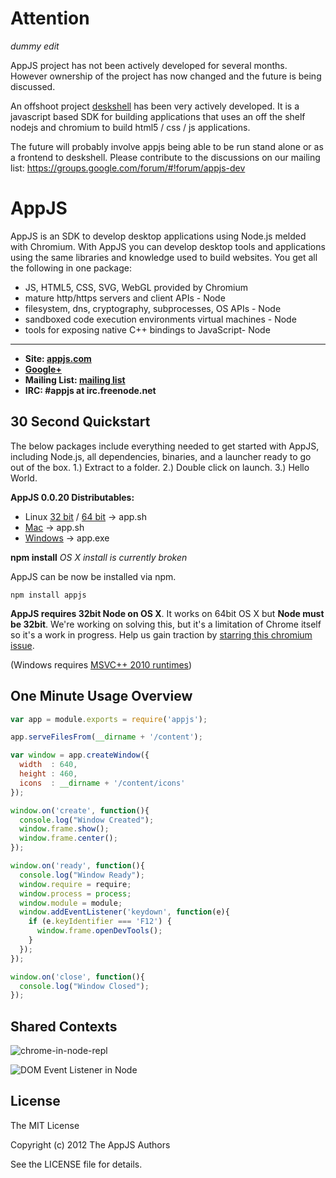 # Attention

*dummy edit*

AppJS project has not been actively developed for several months. However ownership of the project has now changed
and the future is being discussed.

An offshoot project [deskshell](https://github.com/sihorton/appjs-deskshell/) has been very actively developed. 
It is a javascript based SDK for building applications that uses an off the shelf nodejs and chromium to
build html5 / css / js applications.

The future will probably involve appjs being able to be run stand alone or as a frontend to deskshell. Please contribute
to the discussions on our mailing list: https://groups.google.com/forum/#!forum/appjs-dev

# AppJS
AppJS is an SDK to develop desktop applications using Node.js melded with Chromium. With AppJS you can develop desktop tools and applications using the same libraries and knowledge used to build websites. You get all the following in one package:

* JS, HTML5, CSS, SVG, WebGL provided by Chromium
* mature http/https servers and client APIs - Node
* filesystem, dns, cryptography, subprocesses, OS APIs - Node
* sandboxed code execution environments virtual machines - Node
* tools for exposing native C++ bindings to JavaScript- Node

---

* __Site: [appjs.com](http://appjs.com)__
* __[Google+](https://plus.google.com/u/0/112803615725562877790/posts)__
* __Mailing List: [mailing list](https://groups.google.com/forum/#!forum/appjs-dev)__
* __IRC: #appjs at irc.freenode.net__

## 30 Second Quickstart
The below packages include everything needed to get started with AppJS, including Node.js, all dependencies, binaries, and a launcher ready to go out of the box. 1.) Extract to a folder. 2.) Double click on launch. 3.) Hello World.

__AppJS 0.0.20 Distributables:__

* Linux [32 bit](http://dl.bintray.com/sihorton/appjs/appjs-0.0.20-linux-ia32.tar.gz) / [64 bit](http://dl.bintray.com/sihorton/appjs/appjs-0.0.20-linux-x64.tar.gz) -> app.sh
* [Mac](http://dl.bintray.com/sihorton/appjs/appjs-0.0.20-darwin-ia32.zip) -> app.sh
* [Windows](http://dl.bintray.com/sihorton/appjs/appjs-0.0.20-win32-ia32.zip) -> app.exe

__npm install__
*OS X install is currently broken*

AppJS can be now be installed via npm.

    npm install appjs

__AppJS requires 32bit Node on OS X__. It works on 64bit OS X but __Node must be 32bit__. We're working on solving this, but it's a limitation of Chrome itself so it's a work in progress.
Help us gain traction by [starring this chromium issue](http://code.google.com/p/chromium/issues/detail?id=18323).


(Windows requires [MSVC++ 2010 runtimes](http://www.microsoft.com/en-us/download/details.aspx?id=5555))

## One Minute Usage Overview
```javascript
var app = module.exports = require('appjs');

app.serveFilesFrom(__dirname + '/content');

var window = app.createWindow({
  width  : 640,
  height : 460,
  icons  : __dirname + '/content/icons'
});

window.on('create', function(){
  console.log("Window Created");
  window.frame.show();
  window.frame.center();
});

window.on('ready', function(){
  console.log("Window Ready");
  window.require = require;
  window.process = process;
  window.module = module;
  window.addEventListener('keydown', function(e){
    if (e.keyIdentifier === 'F12') {
      window.frame.openDevTools();
    }
  });
});

window.on('close', function(){
  console.log("Window Closed");
});
```

## Shared Contexts

![chrome-in-node-repl](https://github.com/appjs/appjs/raw/master/examples/chrome-in-node-repl.jpg "Chrome in Node REPL")

![DOM Event Listener in Node](https://github.com/appjs/appjs/raw/master/examples/shared-context.jpg "DOM Event Listener in Node")



## License
The MIT License

Copyright (c) 2012 The AppJS Authors

See the LICENSE file for details.
